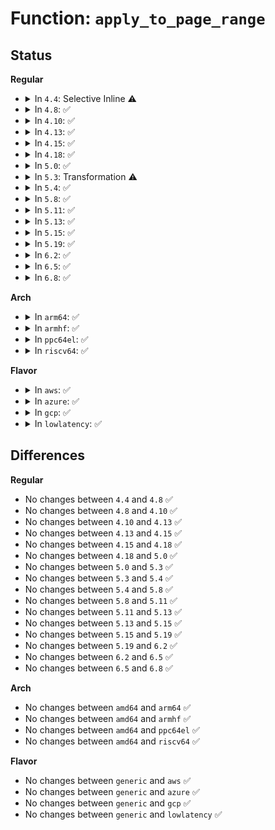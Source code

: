 # Function: <code>apply_to_page_range</code>

## Status
<b>Regular</b>
<ul>
<li>
<details>
<summary>In <code>4.4</code>: Selective Inline ⚠️</summary>

```c
int apply_to_page_range(struct mm_struct *mm, long unsigned int addr, long unsigned int size, pte_fn_t fn, void *data);
```

**Collision:** Unique Global

**Inline:** Selective

**Transformation:** False

**Instances:**

```
In mm/memory.c (ffffffff811c03f0)
Location: mm/memory.c:1879
Inline: True
Direct callers:
  - arch/x86/xen/mmu.c:do_remap_gfn
  - mm/vmalloc.c:alloc_vm_area
```
**Symbols:**

```
ffffffff811c03f0-ffffffff811c0847: apply_to_page_range (STB_GLOBAL)
```
</details>
</li>
<li>
<details>
<summary>In <code>4.8</code>: ✅</summary>

```c
int apply_to_page_range(struct mm_struct *mm, long unsigned int addr, long unsigned int size, pte_fn_t fn, void *data);
```

**Collision:** Unique Global

**Inline:** No

**Transformation:** False

**Instances:**

```
In mm/memory.c (ffffffff811dbe00)
Location: mm/memory.c:1942
Inline: False
Direct callers:
  - arch/x86/xen/mmu.c:do_remap_gfn
  - mm/vmalloc.c:alloc_vm_area
```
**Symbols:**

```
ffffffff811dbe00-ffffffff811dc23b: apply_to_page_range (STB_GLOBAL)
```
</details>
</li>
<li>
<details>
<summary>In <code>4.10</code>: ✅</summary>

```c
int apply_to_page_range(struct mm_struct *mm, long unsigned int addr, long unsigned int size, pte_fn_t fn, void *data);
```

**Collision:** Unique Global

**Inline:** No

**Transformation:** False

**Instances:**

```
In mm/memory.c (ffffffff811eb910)
Location: mm/memory.c:1942
Inline: False
Direct callers:
  - arch/x86/xen/mmu.c:do_remap_gfn
  - mm/vmalloc.c:alloc_vm_area
```
**Symbols:**

```
ffffffff811eb910-ffffffff811ebd47: apply_to_page_range (STB_GLOBAL)
```
</details>
</li>
<li>
<details>
<summary>In <code>4.13</code>: ✅</summary>

```c
int apply_to_page_range(struct mm_struct *mm, long unsigned int addr, long unsigned int size, pte_fn_t fn, void *data);
```

**Collision:** Unique Global

**Inline:** No

**Transformation:** False

**Instances:**

```
In mm/memory.c (ffffffff811f6840)
Location: mm/memory.c:2148
Inline: False
Direct callers:
  - mm/vmalloc.c:alloc_vm_area
```
**Symbols:**

```
ffffffff811f6840-ffffffff811f6c4e: apply_to_page_range (STB_GLOBAL)
```
</details>
</li>
<li>
<details>
<summary>In <code>4.15</code>: ✅</summary>

```c
int apply_to_page_range(struct mm_struct *mm, long unsigned int addr, long unsigned int size, pte_fn_t fn, void *data);
```

**Collision:** Unique Global

**Inline:** No

**Transformation:** False

**Instances:**

```
In mm/memory.c (ffffffff8120ecd0)
Location: mm/memory.c:2265
Inline: False
Direct callers:
  - mm/vmalloc.c:alloc_vm_area
```
**Symbols:**

```
ffffffff8120ecd0-ffffffff8120f17b: apply_to_page_range (STB_GLOBAL)
```
</details>
</li>
<li>
<details>
<summary>In <code>4.18</code>: ✅</summary>

```c
int apply_to_page_range(struct mm_struct *mm, long unsigned int addr, long unsigned int size, pte_fn_t fn, void *data);
```

**Collision:** Unique Global

**Inline:** No

**Transformation:** False

**Instances:**

```
In mm/memory.c (ffffffff81230aa0)
Location: mm/memory.c:2307
Inline: False
Direct callers:
  - mm/vmalloc.c:alloc_vm_area
```
**Symbols:**

```
ffffffff81230aa0-ffffffff81230ef5: apply_to_page_range (STB_GLOBAL)
```
</details>
</li>
<li>
<details>
<summary>In <code>5.0</code>: ✅</summary>

```c
int apply_to_page_range(struct mm_struct *mm, long unsigned int addr, long unsigned int size, pte_fn_t fn, void *data);
```

**Collision:** Unique Global

**Inline:** No

**Transformation:** False

**Instances:**

```
In mm/memory.c (ffffffff81242e30)
Location: mm/memory.c:2043
Inline: False
Direct callers:
  - arch/x86/xen/mmu_pv.c:xen_remap_pfn
  - mm/vmalloc.c:alloc_vm_area
```
**Symbols:**

```
ffffffff81242e30-ffffffff81243282: apply_to_page_range (STB_GLOBAL)
```
</details>
</li>
<li>
<details>
<summary>In <code>5.3</code>: Transformation ⚠️</summary>

```c
int apply_to_page_range(struct mm_struct *mm, long unsigned int addr, long unsigned int size, pte_fn_t fn, void *data);
```

**Collision:** Unique Global

**Inline:** No

**Transformation:** True

**Instances:**

```
In mm/memory.c (0)
Location: mm/memory.c:2097
Inline: False
Direct callers:
  - arch/x86/xen/mmu_pv.c:xen_remap_pfn
  - mm/vmalloc.c:alloc_vm_area
  - drivers/xen/xlate_mmu.c:xen_remap_vma_range
```
**Symbols:**

```
ffffffff81257480-ffffffff81257498: apply_to_page_range.cold (STB_LOCAL)
ffffffff81254cb0-ffffffff812550b4: apply_to_page_range (STB_GLOBAL)
```
</details>
</li>
<li>
<details>
<summary>In <code>5.4</code>: ✅</summary>

```c
int apply_to_page_range(struct mm_struct *mm, long unsigned int addr, long unsigned int size, pte_fn_t fn, void *data);
```

**Collision:** Unique Global

**Inline:** No

**Transformation:** False

**Instances:**

```
In mm/memory.c (ffffffff81263220)
Location: mm/memory.c:2102
Inline: False
Direct callers:
  - arch/x86/xen/mmu_pv.c:xen_remap_pfn
  - mm/vmalloc.c:alloc_vm_area
  - drivers/xen/xlate_mmu.c:xen_remap_vma_range
```
**Symbols:**

```
ffffffff81263220-ffffffff8126362d: apply_to_page_range (STB_GLOBAL)
```
</details>
</li>
<li>
<details>
<summary>In <code>5.8</code>: ✅</summary>

```c
int apply_to_page_range(struct mm_struct *mm, long unsigned int addr, long unsigned int size, pte_fn_t fn, void *data);
```

**Collision:** Unique Global

**Inline:** No

**Transformation:** False

**Instances:**

```
In mm/memory.c (ffffffff81293860)
Location: mm/memory.c:2364
Inline: False
Direct callers:
  - arch/x86/xen/mmu_pv.c:xen_remap_pfn
  - mm/vmalloc.c:alloc_vm_area
  - drivers/xen/xlate_mmu.c:xen_remap_vma_range
  - drivers/xen/xlate_mmu.c:xen_xlate_remap_gfn_array
```
**Symbols:**

```
ffffffff81293860-ffffffff81293876: apply_to_page_range (STB_GLOBAL)
```
</details>
</li>
<li>
<details>
<summary>In <code>5.11</code>: ✅</summary>

```c
int apply_to_page_range(struct mm_struct *mm, long unsigned int addr, long unsigned int size, pte_fn_t fn, void *data);
```

**Collision:** Unique Global

**Inline:** No

**Transformation:** False

**Instances:**

```
In mm/memory.c (ffffffff8129e150)
Location: mm/memory.c:2543
Inline: False
Direct callers:
  - arch/x86/xen/grant-table.c:arch_gnttab_valloc
  - arch/x86/xen/mmu_pv.c:xen_remap_pfn
  - arch/x86/kernel/cpu/sgx/encl.c:sgx_encl_test_and_clear_young
  - mm/vmalloc.c:vmap_pfn
  - drivers/xen/xenbus/xenbus_client.c:xenbus_map_ring_pv
  - drivers/xen/xlate_mmu.c:xen_remap_vma_range
  - drivers/xen/xlate_mmu.c:xen_xlate_remap_gfn_array
```
**Symbols:**

```
ffffffff8129e150-ffffffff8129e166: apply_to_page_range (STB_GLOBAL)
```
</details>
</li>
<li>
<details>
<summary>In <code>5.13</code>: ✅</summary>

```c
int apply_to_page_range(struct mm_struct *mm, long unsigned int addr, long unsigned int size, pte_fn_t fn, void *data);
```

**Collision:** Unique Global

**Inline:** No

**Transformation:** False

**Instances:**

```
In mm/memory.c (ffffffff812a3880)
Location: mm/memory.c:2604
Inline: False
Direct callers:
  - arch/x86/xen/grant-table.c:arch_gnttab_valloc
  - arch/x86/xen/mmu_pv.c:xen_remap_pfn
  - arch/x86/kernel/cpu/sgx/encl.c:sgx_encl_test_and_clear_young
  - mm/vmalloc.c:vmap_pfn
  - drivers/xen/xenbus/xenbus_client.c:xenbus_map_ring_pv
  - drivers/xen/xlate_mmu.c:xen_remap_vma_range
  - drivers/xen/xlate_mmu.c:xen_xlate_remap_gfn_array
```
**Symbols:**

```
ffffffff812a3880-ffffffff812a3896: apply_to_page_range (STB_GLOBAL)
```
</details>
</li>
<li>
<details>
<summary>In <code>5.15</code>: ✅</summary>

```c
int apply_to_page_range(struct mm_struct *mm, long unsigned int addr, long unsigned int size, pte_fn_t fn, void *data);
```

**Collision:** Unique Global

**Inline:** No

**Transformation:** False

**Instances:**

```
In mm/memory.c (ffffffff812e4b80)
Location: mm/memory.c:2699
Inline: False
Direct callers:
  - arch/x86/xen/grant-table.c:arch_gnttab_valloc
  - arch/x86/xen/mmu_pv.c:xen_remap_pfn
  - arch/x86/kernel/cpu/sgx/encl.c:sgx_encl_test_and_clear_young
  - mm/vmalloc.c:vmap_pfn
  - drivers/xen/xenbus/xenbus_client.c:xenbus_map_ring_pv
  - drivers/xen/xlate_mmu.c:xen_remap_vma_range
  - drivers/xen/xlate_mmu.c:xen_xlate_remap_gfn_array
```
**Symbols:**

```
ffffffff812e4b80-ffffffff812e4b96: apply_to_page_range (STB_GLOBAL)
```
</details>
</li>
<li>
<details>
<summary>In <code>5.19</code>: ✅</summary>

```c
int apply_to_page_range(struct mm_struct *mm, long unsigned int addr, long unsigned int size, pte_fn_t fn, void *data);
```

**Collision:** Unique Global

**Inline:** No

**Transformation:** False

**Instances:**

```
In mm/memory.c (ffffffff81346490)
Location: mm/memory.c:2792
Inline: False
Direct callers:
  - arch/x86/xen/grant-table.c:arch_gnttab_valloc
  - arch/x86/xen/mmu_pv.c:xen_remap_pfn
  - arch/x86/kernel/cpu/sgx/encl.c:sgx_encl_test_and_clear_young
  - mm/vmalloc.c:vmap_pfn
  - drivers/xen/xenbus/xenbus_client.c:xenbus_map_ring_pv
  - drivers/xen/xlate_mmu.c:xen_remap_vma_range
  - drivers/xen/xlate_mmu.c:xen_xlate_remap_gfn_array
```
**Symbols:**

```
ffffffff81346490-ffffffff813464b8: apply_to_page_range (STB_GLOBAL)
```
</details>
</li>
<li>
<details>
<summary>In <code>6.2</code>: ✅</summary>

```c
int apply_to_page_range(struct mm_struct *mm, long unsigned int addr, long unsigned int size, pte_fn_t fn, void *data);
```

**Collision:** Unique Global

**Inline:** No

**Transformation:** False

**Instances:**

```
In mm/memory.c (ffffffff813be850)
Location: mm/memory.c:2763
Inline: False
Direct callers:
  - arch/x86/xen/grant-table.c:arch_gnttab_valloc
  - arch/x86/xen/mmu_pv.c:xen_remap_pfn
  - arch/x86/kernel/cpu/sgx/encl.c:sgx_encl_test_and_clear_young
  - mm/vmalloc.c:vmap_pfn
  - drivers/xen/xenbus/xenbus_client.c:xenbus_map_ring_pv
  - drivers/xen/xlate_mmu.c:xen_remap_vma_range
  - drivers/xen/xlate_mmu.c:xen_xlate_remap_gfn_array
```
**Symbols:**

```
ffffffff813be850-ffffffff813be878: apply_to_page_range (STB_GLOBAL)
```
</details>
</li>
<li>
<details>
<summary>In <code>6.5</code>: ✅</summary>

```c
int apply_to_page_range(struct mm_struct *mm, long unsigned int addr, long unsigned int size, pte_fn_t fn, void *data);
```

**Collision:** Unique Global

**Inline:** No

**Transformation:** False

**Instances:**

```
In mm/memory.c (ffffffff813f34a0)
Location: mm/memory.c:2763
Inline: False
Direct callers:
  - arch/x86/xen/grant-table.c:arch_gnttab_valloc
  - arch/x86/xen/mmu_pv.c:xen_remap_pfn
  - arch/x86/kernel/cpu/sgx/encl.c:sgx_encl_test_and_clear_young
  - mm/vmalloc.c:vmap_pfn
  - drivers/xen/xenbus/xenbus_client.c:xenbus_map_ring_pv
  - drivers/xen/xlate_mmu.c:xen_remap_vma_range
  - drivers/xen/xlate_mmu.c:xen_xlate_remap_gfn_array
```
**Symbols:**

```
ffffffff813f34a0-ffffffff813f34c8: apply_to_page_range (STB_GLOBAL)
```
</details>
</li>
<li>
<details>
<summary>In <code>6.8</code>: ✅</summary>

```c
int apply_to_page_range(struct mm_struct *mm, long unsigned int addr, long unsigned int size, pte_fn_t fn, void *data);
```

**Collision:** Unique Global

**Inline:** No

**Transformation:** False

**Instances:**

```
In mm/memory.c (ffffffff8141e190)
Location: mm/memory.c:2786
Inline: False
Direct callers:
  - arch/x86/xen/grant-table.c:arch_gnttab_valloc
  - arch/x86/xen/mmu_pv.c:xen_remap_pfn
  - arch/x86/kernel/cpu/sgx/encl.c:sgx_encl_test_and_clear_young
  - mm/vmalloc.c:vmap_pfn
  - drivers/xen/xenbus/xenbus_client.c:xenbus_map_ring_pv
  - drivers/xen/xlate_mmu.c:xen_remap_vma_range
  - drivers/xen/xlate_mmu.c:xen_xlate_remap_gfn_array
```
**Symbols:**

```
ffffffff8141e190-ffffffff8141e1b8: apply_to_page_range (STB_GLOBAL)
```
</details>
</li>
</ul>
<b>Arch</b>
<ul>
<li>
<details>
<summary>In <code>arm64</code>: ✅</summary>

```c
int apply_to_page_range(struct mm_struct *mm, long unsigned int addr, long unsigned int size, pte_fn_t fn, void *data);
```

**Collision:** Unique Global

**Inline:** No

**Transformation:** False

**Instances:**

```
In mm/memory.c (ffff8000102fac90)
Location: mm/memory.c:2102
Inline: False
Direct callers:
  - arch/arm64/kernel/efi.c:efi_set_mapping_permissions
  - arch/arm64/mm/pageattr.c:set_direct_map_default_noflush
  - arch/arm64/mm/pageattr.c:set_direct_map_invalid_noflush
  - arch/arm64/mm/pageattr.c:__change_memory_common
  - mm/vmalloc.c:alloc_vm_area
  - drivers/xen/xlate_mmu.c:xen_remap_vma_range
```
**Symbols:**

```
ffff8000102fac90-ffff8000102fafb4: apply_to_page_range (STB_GLOBAL)
```
</details>
</li>
<li>
<details>
<summary>In <code>armhf</code>: ✅</summary>

```c
int apply_to_page_range(struct mm_struct *mm, long unsigned int addr, long unsigned int size, pte_fn_t fn, void *data);
```

**Collision:** Unique Global

**Inline:** No

**Transformation:** False

**Instances:**

```
In mm/memory.c (c05181ac)
Location: mm/memory.c:2102
Inline: False
Direct callers:
  - arch/arm/kernel/efi.c:efi_set_mapping_permissions
  - arch/arm/mm/dma-mapping.c:__dma_remap
  - arch/arm/mm/pageattr.c:change_memory_common
  - mm/vmalloc.c:alloc_vm_area
```
**Symbols:**

```
c05181ac-c05183f4: apply_to_page_range (STB_GLOBAL)
```
</details>
</li>
<li>
<details>
<summary>In <code>ppc64el</code>: ✅</summary>

```c
int apply_to_page_range(struct mm_struct *mm, long unsigned int addr, long unsigned int size, pte_fn_t fn, void *data);
```

**Collision:** Unique Global

**Inline:** No

**Transformation:** False

**Instances:**

```
In mm/memory.c (c0000000003c55a0)
Location: mm/memory.c:2102
Inline: False
Direct callers:
  - mm/vmalloc.c:alloc_vm_area
```
**Symbols:**

```
c0000000003c55a0-c0000000003c5b94: apply_to_page_range (STB_GLOBAL)
```
</details>
</li>
<li>
<details>
<summary>In <code>riscv64</code>: ✅</summary>

```c
int apply_to_page_range(struct mm_struct *mm, long unsigned int addr, long unsigned int size, pte_fn_t fn, void *data);
```

**Collision:** Unique Global

**Inline:** No

**Transformation:** False

**Instances:**

```
In mm/memory.c (ffffffe00020a606)
Location: mm/memory.c:2102
Inline: False
Direct callers:
  - mm/vmalloc.c:alloc_vm_area
```
**Symbols:**

```
ffffffe00020a606-ffffffe00020a842: apply_to_page_range (STB_GLOBAL)
```
</details>
</li>
</ul>
<b>Flavor</b>
<ul>
<li>
<details>
<summary>In <code>aws</code>: ✅</summary>

```c
int apply_to_page_range(struct mm_struct *mm, long unsigned int addr, long unsigned int size, pte_fn_t fn, void *data);
```

**Collision:** Unique Global

**Inline:** No

**Transformation:** False

**Instances:**

```
In mm/memory.c (ffffffff8125b870)
Location: mm/memory.c:2102
Inline: False
Direct callers:
  - arch/x86/xen/mmu_pv.c:xen_remap_pfn
  - mm/vmalloc.c:alloc_vm_area
  - drivers/xen/xlate_mmu.c:xen_remap_vma_range
```
**Symbols:**

```
ffffffff8125b870-ffffffff8125bc7d: apply_to_page_range (STB_GLOBAL)
```
</details>
</li>
<li>
<details>
<summary>In <code>azure</code>: ✅</summary>

```c
int apply_to_page_range(struct mm_struct *mm, long unsigned int addr, long unsigned int size, pte_fn_t fn, void *data);
```

**Collision:** Unique Global

**Inline:** No

**Transformation:** False

**Instances:**

```
In mm/memory.c (ffffffff8124de30)
Location: mm/memory.c:2102
Inline: False
Direct callers:
  - mm/vmalloc.c:alloc_vm_area
```
**Symbols:**

```
ffffffff8124de30-ffffffff8124e23b: apply_to_page_range (STB_GLOBAL)
```
</details>
</li>
<li>
<details>
<summary>In <code>gcp</code>: ✅</summary>

```c
int apply_to_page_range(struct mm_struct *mm, long unsigned int addr, long unsigned int size, pte_fn_t fn, void *data);
```

**Collision:** Unique Global

**Inline:** No

**Transformation:** False

**Instances:**

```
In mm/memory.c (ffffffff81259610)
Location: mm/memory.c:2102
Inline: False
Direct callers:
  - arch/x86/xen/mmu_pv.c:xen_remap_pfn
  - mm/vmalloc.c:alloc_vm_area
  - drivers/xen/xlate_mmu.c:xen_remap_vma_range
```
**Symbols:**

```
ffffffff81259610-ffffffff81259a1d: apply_to_page_range (STB_GLOBAL)
```
</details>
</li>
<li>
<details>
<summary>In <code>lowlatency</code>: ✅</summary>

```c
int apply_to_page_range(struct mm_struct *mm, long unsigned int addr, long unsigned int size, pte_fn_t fn, void *data);
```

**Collision:** Unique Global

**Inline:** No

**Transformation:** False

**Instances:**

```
In mm/memory.c (ffffffff81269010)
Location: mm/memory.c:2102
Inline: False
Direct callers:
  - arch/x86/xen/mmu_pv.c:xen_remap_pfn
  - mm/vmalloc.c:alloc_vm_area
  - drivers/xen/xlate_mmu.c:xen_remap_vma_range
```
**Symbols:**

```
ffffffff81269010-ffffffff8126941a: apply_to_page_range (STB_GLOBAL)
```
</details>
</li>
</ul>

## Differences
<b>Regular</b>
<ul>
<li>
No changes between <code>4.4</code> and <code>4.8</code> ✅
</li>
<li>
No changes between <code>4.8</code> and <code>4.10</code> ✅
</li>
<li>
No changes between <code>4.10</code> and <code>4.13</code> ✅
</li>
<li>
No changes between <code>4.13</code> and <code>4.15</code> ✅
</li>
<li>
No changes between <code>4.15</code> and <code>4.18</code> ✅
</li>
<li>
No changes between <code>4.18</code> and <code>5.0</code> ✅
</li>
<li>
No changes between <code>5.0</code> and <code>5.3</code> ✅
</li>
<li>
No changes between <code>5.3</code> and <code>5.4</code> ✅
</li>
<li>
No changes between <code>5.4</code> and <code>5.8</code> ✅
</li>
<li>
No changes between <code>5.8</code> and <code>5.11</code> ✅
</li>
<li>
No changes between <code>5.11</code> and <code>5.13</code> ✅
</li>
<li>
No changes between <code>5.13</code> and <code>5.15</code> ✅
</li>
<li>
No changes between <code>5.15</code> and <code>5.19</code> ✅
</li>
<li>
No changes between <code>5.19</code> and <code>6.2</code> ✅
</li>
<li>
No changes between <code>6.2</code> and <code>6.5</code> ✅
</li>
<li>
No changes between <code>6.5</code> and <code>6.8</code> ✅
</li>
</ul>
<b>Arch</b>
<ul>
<li>
No changes between <code>amd64</code> and <code>arm64</code> ✅
</li>
<li>
No changes between <code>amd64</code> and <code>armhf</code> ✅
</li>
<li>
No changes between <code>amd64</code> and <code>ppc64el</code> ✅
</li>
<li>
No changes between <code>amd64</code> and <code>riscv64</code> ✅
</li>
</ul>
<b>Flavor</b>
<ul>
<li>
No changes between <code>generic</code> and <code>aws</code> ✅
</li>
<li>
No changes between <code>generic</code> and <code>azure</code> ✅
</li>
<li>
No changes between <code>generic</code> and <code>gcp</code> ✅
</li>
<li>
No changes between <code>generic</code> and <code>lowlatency</code> ✅
</li>
</ul>
